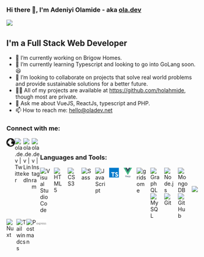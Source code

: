 ### Hi there 👋, I'm Adeniyi Olamide - aka [ola.dev][website]

![](https://komarev.com/ghpvc/?username=holahmide)

## I'm a Full Stack Web Developer
- 🔭 I’m currently working on Brigow Homes.
- 🌱 I’m currently learning Typescript and looking to go into GoLang soon.😆
- 👯 I’m looking to collaborate on projects that solve real world problems and provide sustainable solutions for a better future.
- 👨‍💻 All of my projects are available at https://github.com/holahmide, though most are private.
- 💬 Ask me about VueJS, ReactJs, typescript and PHP.
- 📫 How to reach me: hello@oladev.net

### Connect with me:

[<img align="left" alt="aolamide.com" width="22px" src="https://raw.githubusercontent.com/iconic/open-iconic/master/svg/globe.svg"/>][website]
[<img align="left" alt="ola.dev | Twitter" width="22px" src="https://cdn.jsdelivr.net/npm/simple-icons@v6/icons/twitter.svg"/>][twitter]
[<img align="left" alt="ola.dev | LinkedIn" width="22px" src="https://cdn.jsdelivr.net/npm/simple-icons@v6/icons/linkedin.svg"/>][linkedin]
[<img align="left" alt="ola.dev | Instagram" width="22px" src="https://cdn.jsdelivr.net/npm/simple-icons@v6/icons/instagram.svg"/>][instagram]

<br />

### Languages and Tools:

[<img align="left" alt="Visual Studio Code" width="26px" src="https://cdn.jsdelivr.net/gh/devicons/devicon/icons/vscode/vscode-original.svg" style="padding-right:10px;" />](https://code.visualstudio.com/)
[<img align="left" alt="HTML5" width="26px" src="https://cdn.jsdelivr.net/gh/devicons/devicon/icons/html5/html5-original.svg" style="padding-right:10px;" />](https://html5.org/)
[<img align="left" alt="CSS3" width="26px" src="https://cdn.jsdelivr.net/gh/devicons/devicon/icons/css3/css3-original.svg" style="padding-right:10px;" />](https://www.w3.org/Style/CSS/Overview.en.html)
[<img align="left" alt="Sass" width="26px" src="https://cdn.jsdelivr.net/gh/devicons/devicon/icons/sass/sass-original.svg" style="padding-right:10px;" />](https://sass-lang.com/)
[<img align="left" alt="JavaScript" width="26px" src="https://cdn.jsdelivr.net/gh/devicons/devicon/icons/javascript/javascript-original.svg" style="padding-right:10px;" />](https://www.javascript.com/)
[<img align="left" alt="TypeScript" width="26px" src="https://raw.githubusercontent.com/devicons/devicon/master/icons/typescript/typescript-original.svg" alt="typescript" style="padding-right:10px;" />](https://www.typescriptlang.org/)
[<img align="left" width="26px" src="https://raw.githubusercontent.com/devicons/devicon/master/icons/vuejs/vuejs-original-wordmark.svg" alt="vuejs" style="padding-right:10px;" />](https://vuejs.org/)
[<img align="left" width="26px" src="https://www.vectorlogo.zone/logos/gridsome/gridsome-icon.svg" alt="gridsome" style="padding-right:10px;" />](https://gridsome.org/)
[<img align="left" alt="GraphQL" width="26px" src="https://cdn.jsdelivr.net/gh/devicons/devicon/icons/graphql/graphql-plain.svg" style="padding-right:10px;" />](https://graphql.org/)
[<img align="left" alt="Node.js" width="26px" src="https://cdn.jsdelivr.net/gh/devicons/devicon/icons/nodejs/nodejs-original.svg" style="padding-right:10px;" />](https://nodejs.org/en/)
[<img align="left" alt="MongoDB" width="26px" src="https://cdn.jsdelivr.net/gh/devicons/devicon/icons/mongodb/mongodb-original.svg" style="padding-right:10px;" />](https://www.mongodb.com/)
[<img align="left" alt="MySQL" width="26px" src="https://cdn.jsdelivr.net/gh/devicons/devicon/icons/mysql/mysql-original.svg" style="padding-right:10px;" />](https://www.mysql.com/)
[<img align="left" alt="Git" width="26px" src="https://cdn.jsdelivr.net/gh/devicons/devicon/icons/git/git-original.svg" style="padding-right:10px;" />](https://git-scm.com/)
[<img align="left" alt="GitHub" width="26px" src="https://user-images.githubusercontent.com/3369400/139447912-e0f43f33-6d9f-45f8-be46-2df5bbc91289.png" style="padding-right:10px;" />](https://github.com/)
[<img align="left" alt="Nuxt" width="26px"  src="https://cdn.worldvectorlogo.com/logos/nuxt-2.svg" />](https://nuxtjs.org/)
[<img align="left" alt="Tailwindcss" width="26px" src="https://www.vectorlogo.zone/logos/tailwindcss/tailwindcss-icon.svg" />](https://tailwindcss.com/)
[<img align="left" alt="Postman" width="26px" src="https://www.vectorlogo.zone/logos/getpostman/getpostman-icon.svg" />](https://postman.com)
[<img align="left" alt="Expressjs" width="26px" src="https://raw.githubusercontent.com/devicons/devicon/master/icons/express/express-original-wordmark.svg" />](https://postman.com)

<br />
<br />

![](https://github-readme-stats.vercel.app/api/top-langs?username=holahmide&show_icons=true&locale=en&layout=compact)
<!-- ![](https://github-readme-stats.vercel.app/api?username=holahmide&show_icons=true&locale=en) -->

[website]: https://oladev.net
[twitter]: https://twitter.com/_ola.dev
[linkedin]: https://linkedin.com/in/adeniyi-olamide
[Instagram]: https://instagram.com/_ola.dev
